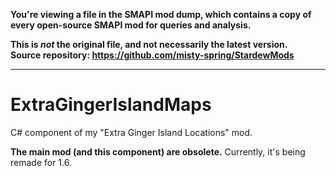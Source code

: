**You're viewing a file in the SMAPI mod dump, which contains a copy of every open-source SMAPI mod
for queries and analysis.**

**This is _not_ the original file, and not necessarily the latest version.**  
**Source repository: https://github.com/misty-spring/StardewMods**

----

# ExtraGingerIslandMaps
C# component of my "Extra Ginger Island Locations" mod.

**The main mod (and this component) are obsolete.** 
Currently, it's being remade for 1.6.
